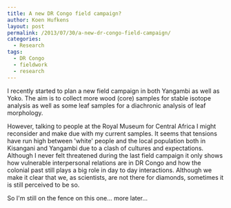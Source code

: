 ```yaml
---
title: A new DR Congo field campaign?
author: Koen Hufkens
layout: post
permalink: /2013/07/30/a-new-dr-congo-field-campaign/
categories:
  - Research
tags:
  - DR Congo
  - fieldwork
  - research
---
```

I recently started to plan a new field campaign in both Yangambi as well as Yoko. The aim is to collect more wood (core) samples for stable isotope analysis as well as some leaf samples for a diachronic analysis of leaf morphology.

However, talking to people at the Royal Museum for Central Africa I might reconsider and make due with my current samples. It seems that tensions have run high between 'white' people and the local population both in Kisangani and Yangambi due to a clash of cultures and expectations. Although I never felt threatened during the last field campaign it only shows how vulnerable interpersonal relations are in DR Congo and how the colonial past still plays a big role in day to day interactions. Although we make it clear that we, as scientists, are not there for diamonds, sometimes it is still perceived to be so.

So I'm still on the fence on this one... more later...